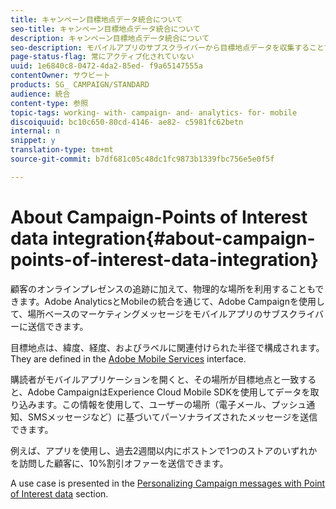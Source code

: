 ```yaml
---
title: キャンペーン目標地点データ統合について
seo-title: キャンペーン目標地点データ統合について
description: キャンペーン目標地点データ統合について
seo-description: モバイルアプリのサブスクライバーから目標地点データを収集することで、Adobe Campaignの統合を通じて、場所ベースのマーケティングメッセージをサブスクライバーに送信できます。
page-status-flag: 常にアクティブ化されていない
uuid: 1e6840c8-0472-4da2-85ed- f9a65147555a
contentOwner: サウビート
products: SG_ CAMPAIGN/STANDARD
audience: 統合
content-type: 参照
topic-tags: working- with- campaign- and- analytics- for- mobile
discoiquuid: bc10c650-80cd-4146- ae82- c5981fc62betn
internal: n
snippet: y
translation-type: tm+mt
source-git-commit: b7df681c05c48dc1fc9873b1339fbc756e5e0f5f

---
```



# About Campaign-Points of Interest data integration{#about-campaign-points-of-interest-data-integration}

顧客のオンラインプレゼンスの追跡に加えて、物理的な場所を利用することもできます。Adobe AnalyticsとMobileの統合を通じて、Adobe Campaignを使用して、場所ベースのマーケティングメッセージをモバイルアプリのサブスクライバーに送信できます。

目標地点は、緯度、経度、およびラベルに関連付けられた半径で構成されます。They are defined in the [Adobe Mobile Services](https://marketing.adobe.com/resources/help/en_US/mobile/home.html) interface.

購読者がモバイルアプリケーションを開くと、その場所が目標地点と一致すると、Adobe CampaignはExperience Cloud Mobile SDKを使用してデータを取り込みます。この情報を使用して、ユーザーの場所（電子メール、プッシュ通知、SMSメッセージなど）に基づいてパーソナライズされたメッセージを送信できます。

例えば、アプリを使用し、過去2週間以内にボストンで1つのストアのいずれかを訪問した顧客に、10%割引オファーを送信できます。

A use case is presented in the [Personalizing Campaign messages with Point of Interest data](../../integrating/using/personalizing-campaign-messages-with-point-of-interest-data.md) section.
